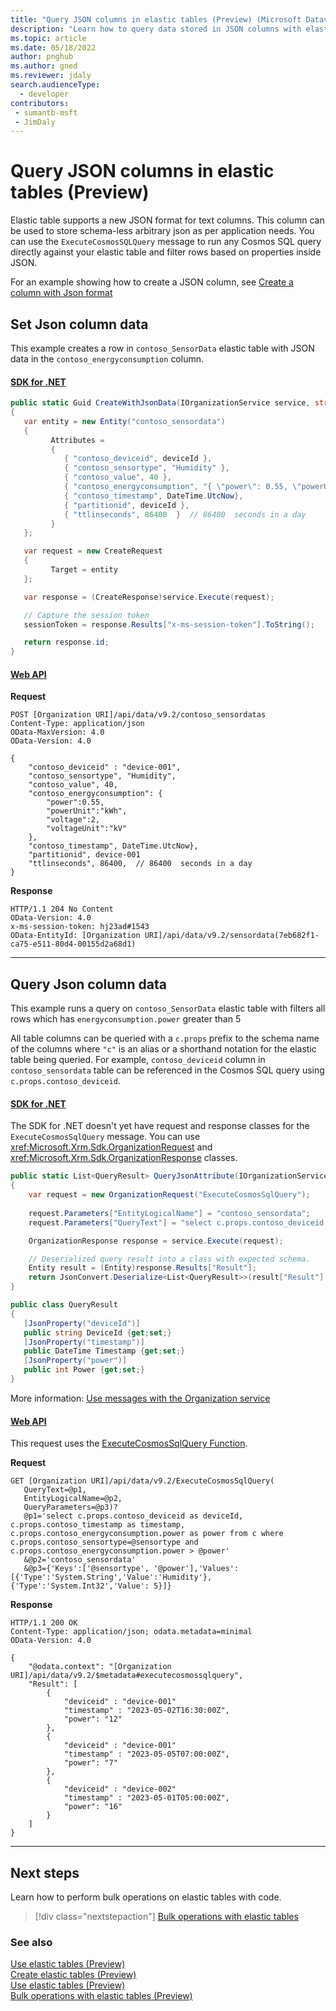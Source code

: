 ```yaml
---
title: "Query JSON columns in elastic tables (Preview) (Microsoft Dataverse) | Microsoft Docs" # Intent and product brand in a unique string of 43-59 chars including spaces
description: "Learn how to query data stored in JSON columns with elastic tables with code" # 115-145 characters including spaces. This abstract displays in the search result.
ms.topic: article
ms.date: 05/18/2022
author: pnghub
ms.author: gned
ms.reviewer: jdaly
search.audienceType: 
  - developer
contributors:
 - sumantb-msft
 - JimDaly
---
```

# Query JSON columns in elastic tables (Preview)

Elastic table supports a new JSON format for text columns. This column can be used to store schema-less arbitrary json as per application needs. You can use the `ExecuteCosmosSQLQuery` message to run any Cosmos SQL query directly against your elastic table and filter rows based on properties inside JSON.

For an example showing how to create a JSON column, see [Create a column with Json format](create-elastic-tables.md#create-a-column-with-json-format)

## Set Json column data

This example creates a row in `contoso_SensorData` elastic table with JSON data in the `contoso_energyconsumption` column.

#### [SDK for .NET](#tab/sdk)

```csharp
public static Guid CreateWithJsonData(IOrganizationService service, string deviceId, ref string sessionToken)
{
   var entity = new Entity("contoso_sensordata")
   {
         Attributes =
         {
            { "contoso_deviceid", deviceId },
            { "contoso_sensortype", "Humidity" },
            { "contoso_value", 40 },
            { "contoso_energyconsumption", "{ \"power\": 0.55, \"powerUnit\":\"kWh\", \"voltage\": 2, \"voltageUnit\": \"kV\" }",
            { "contoso_timestamp", DateTime.UtcNow},
            { "partitionid", deviceId },
            { "ttlinseconds", 86400  }  // 86400  seconds in a day
         }
   };

   var request = new CreateRequest
   {
         Target = entity
   };

   var response = (CreateResponse)service.Execute(request);

   // Capture the session token
   sessionToken = response.Results["x-ms-session-token"].ToString();

   return response.id;
}
```

#### [Web API](#tab/webapi)

**Request**

```http
POST [Organization URI]/api/data/v9.2/contoso_sensordatas
Content-Type: application/json  
OData-MaxVersion: 4.0  
OData-Version: 4.0

{
    "contoso_deviceid" : "device-001",
    "contoso_sensortype", "Humidity",
    "contoso_value", 40,
    "contoso_energyconsumption": {
        "power":0.55,
        "powerUnit":"kWh",
        "voltage":2,
        "voltageUnit":"kV"
    },
    "contoso_timestamp", DateTime.UtcNow},
    "partitionid", device-001
    "ttlinseconds", 86400,  // 86400  seconds in a day
}
```

**Response**

```http
HTTP/1.1 204 No Content
OData-Version: 4.0
x-ms-session-token: hj23ad#1543
OData-EntityId: [Organization URI]/api/data/v9.2/sensordata(7eb682f1-ca75-e511-80d4-00155d2a68d1)
```

---


## Query Json column data

This example runs a query on `contoso_SensorData` elastic table with filters all rows which has `energyconsumption.power` greater than 5

All table columns can be queried with a `c.props` prefix to the schema name of the columns where `"c"` is an alias or a shorthand notation for the elastic table being queried. For example, `contoso_deviceid` column in `contoso_sensordata` table can be referenced in the Cosmos SQL query using `c.props.contoso_deviceid`.

#### [SDK for .NET](#tab/sdk)

The SDK for .NET doesn't yet have request and response classes for the  `ExecuteCosmosSqlQuery` message. You can use <xref:Microsoft.Xrm.Sdk.OrganizationRequest> and <xref:Microsoft.Xrm.Sdk.OrganizationResponse> classes. 

<!-- TODO This sample didn't work for me -->

```csharp
public static List<QueryResult> QueryJsonAttribute(IOrganizationService service)
{
    var request = new OrganizationRequest("ExecuteCosmosSqlQuery");
    
    request.Parameters["EntityLogicalName"] = "contoso_sensordata";
    request.Parameters["QueryText"] = "select c.props.contoso_deviceid as deviceId, c.props.contoso_timestamp as timestamp, c.props.contoso_energyconsumption.power as power from c where c.props.contoso_sensortype='Humidity' and c.props.contoso_energyconsumption.power > 5";

    OrganizationResponse response = service.Execute(request);

    // Deserialized query result into a class with expected schema.
    Entity result = (Entity)response.Results["Result"];    
    return JsonConvert.Deserialize<List<QueryResult>>(result["Result"].ToString());
}

public class QueryResult
{
   [JsonProperty("deviceId")]
   public string DeviceId {get;set;}
   [JsonProperty("timestamp")]
   public DateTime Timestamp {get;set;}
   [JsonProperty("power")]
   public int Power {get;set;}
}

```

More information: [Use messages with the Organization service](org-service/use-messages.md)

#### [Web API](#tab/webapi)

This request uses the [ExecuteCosmosSqlQuery Function](xref:Microsoft.Dynamics.CRM.ExecuteCosmosSqlQuery).

**Request**

```http
GET [Organization URI]/api/data/v9.2/ExecuteCosmosSqlQuery(
   QueryText=@p1,
   EntityLogicalName=@p2,
   QueryParameters=@p3)?
   @p1='select c.props.contoso_deviceid as deviceId, c.props.contoso_timestamp as timestamp, c.props.contoso_energyconsumption.power as power from c where c.props.contoso_sensortype=@sensortype and c.props.contoso_energyconsumption.power > @power'
   &@p2='contoso_sensordata'
   &@p3={'Keys':['@sensortype', '@power'],'Values':[{'Type':'System.String','Value':'Humidity'}, {'Type':'System.Int32','Value': 5}]}
```

**Response**

```http
HTTP/1.1 200 OK  
Content-Type: application/json; odata.metadata=minimal  
OData-Version: 4.0  

{
    "@odata.context": "[Organization URI]/api/data/v9.2/$metadata#executecosmossqlquery",
    "Result": [
        {
            "deviceid" : "device-001"
            "timestamp" : "2023-05-02T16:30:00Z",
            "power": "12"
        },
        {
            "deviceid" : "device-001"
            "timestamp" : "2023-05-05T07:00:00Z",
            "power": "7"
        },
        {
            "deviceid" : "device-002"
            "timestamp" : "2023-05-01T05:00:00Z",
            "power": "16"
        }
    ]
}
```

---

## Next steps

Learn how to perform bulk operations on elastic tables with code.

> [!div class="nextstepaction"]
> [Bulk operations with elastic tables](bulk-operations-elastic-tables.md)<br/>

### See also

[Use elastic tables (Preview)](elastic-tables.md)<br />
[Create elastic tables (Preview)](create-elastic-tables.md)<br />
[Use elastic tables (Preview)](use-elastic-tables.md)<br />
[Bulk operations with elastic tables (Preview)](bulk-operations-elastic-tables.md)<br />
